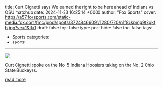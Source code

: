 title: Curt Cignetti says We earned the right to be here ahead of Indiana vs OSU matchup
date: 2024-11-23 16:25:14 +0000
author: "Fox Sports"
cover: https://a57.foxsports.com/static-media.fox.com/fmc/prod/sports/37248466091/1280/720/n1f8ckpmg9t3gkfb.jpg?ve=1&tl=1
draft: false
top: false
type: post
hide: false
toc: false
tags:
  - Sports
categories:
  - sports
---

![](https://a57.foxsports.com/static-media.fox.com/fmc/prod/sports/37248466091/1280/720/n1f8ckpmg9t3gkfb.jpg?ve=1&tl=1)

Curt Cignetti spoke on the No. 5 Indiana Hoosiers taking on the No. 2 Ohio State Buckeyes.

[read more](https://www.foxsports.com/watch/fmc-xcr0s814yo4ikiqv)
